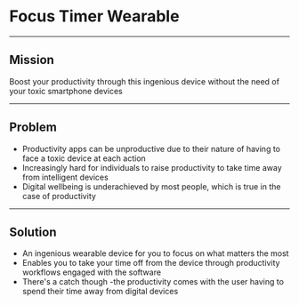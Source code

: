 # Focus Timer Wearable

---

## Mission

Boost your productivity through this ingenious device without the need of your toxic smartphone devices

---

## Problem

- Productivity apps can be unproductive due to their nature of having to face a toxic device at each action
- Increasingly hard for individuals to raise productivity to take time away from intelligent devices
- Digital wellbeing is underachieved by most people, which is true in the case of productivity

---

## Solution

- An ingenious wearable device for you to focus on what matters the most
- Enables you to take your time off from the device through productivity workflows engaged with the software
- There's a catch though -the productivity comes with the user having to spend their time away from digital devices
